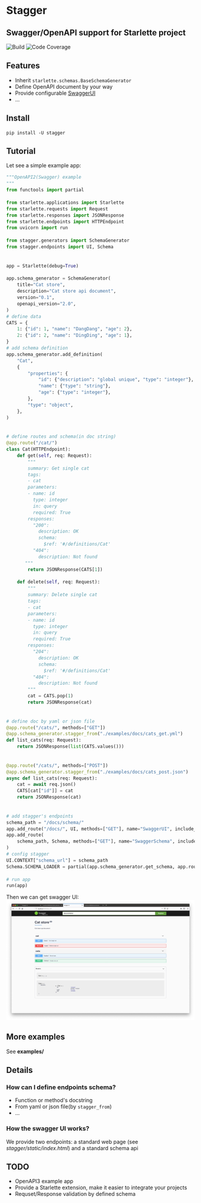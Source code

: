 # Stagger

## Swagger/OpenAPI support for Starlette project

![Build](https://travis-ci.com/strongbugman/stagger.svg?branch=master)
![Code Coverage](https://codecov.io/gh/strongbugman/stagger/branch/master/graph/badge.svg)

## Features

* Inherit `starlette.schemas.BaseSchemaGenerator` 
* Define OpenAPI document by your way
* Provide configurable [SwaggerUI](http://swagger.io/swagger-ui/)
* ...

## Install

```shell
pip install -U stagger
```

## Tutorial

Let see a simple example app:
```python
"""OpenAPI2(Swagger) example
"""
from functools import partial

from starlette.applications import Starlette
from starlette.requests import Request
from starlette.responses import JSONResponse
from starlette.endpoints import HTTPEndpoint
from uvicorn import run

from stagger.generators import SchemaGenerator
from stagger.endpoints import UI, Schema


app = Starlette(debug=True)

app.schema_generator = SchemaGenerator(
    title="Cat store",
    description="Cat store api document",
    version="0.1",
    openapi_version="2.0",
)
# define data
CATS = {
    1: {"id": 1, "name": "DangDang", "age": 2},
    2: {"id": 2, "name": "DingDing", "age": 1},
}
# add schema definition
app.schema_generator.add_definition(
    "Cat",
    {
        "properties": {
            "id": {"description": "global unique", "type": "integer"},
            "name": {"type": "string"},
            "age": {"type": "integer"},
        },
        "type": "object",
    },
)


# define routes and schema(in doc string)
@app.route("/cat/")
class Cat(HTTPEndpoint):
    def get(self, req: Request):
        """
        summary: Get single cat
        tags:
        - cat
        parameters:
        - name: id
          type: integer
          in: query
          required: True
        responses:
          "200":
            description: OK
            schema:
              $ref: '#/definitions/Cat'
          "404":
            description: Not found
       """
        return JSONResponse(CATS[1])

    def delete(self, req: Request):
        """
        summary: Delete single cat
        tags:
        - cat
        parameters:
        - name: id
          type: integer
          in: query
          required: True
        responses:
          "204":
            description: OK
            schema:
              $ref: '#/definitions/Cat'
          "404":
            description: Not found
        """
        cat = CATS.pop(1)
        return JSONResponse(cat)


# define doc by yaml or json file
@app.route("/cats/", methods=["GET"])
@app.schema_generator.stagger_from("./examples/docs/cats_get.yml")
def list_cats(req: Request):
    return JSONResponse(list(CATS.values()))


@app.route("/cats/", methods=["POST"])
@app.schema_generator.stagger_from("./examples/docs/cats_post.json")
async def list_cats(req: Request):
    cat = await req.json()
    CATS[cat["id"]] = cat
    return JSONResponse(cat)


# add stagger's endpoints
schema_path = "/docs/schema/"
app.add_route("/docs/", UI, methods=["GET"], name="SwaggerUI", include_in_schema=False)
app.add_route(
    schema_path, Schema, methods=["GET"], name="SwaggerSchema", include_in_schema=False
)
# config stagger
UI.CONTEXT["schema_url"] = schema_path
Schema.SCHEMA_LOADER = partial(app.schema_generator.get_schema, app.routes)

# run app
run(app)
```

Then we can get swagger UI:
![](docs/SwaggerUI.jpg)

## More examples

See **examples/**


## Details

### How can I define endpoints schema?

* Function or method's docstring
* From yaml or json file(by `stagger_from`)
* ...

### How the swagger UI works?

We provide two endpoints: a standard web page (see *stagger/static/index.html*) and a 
standard schema api


## TODO

* OpenAPI3 example app
* Provide a Starlette extension, make it easier to integrate your projects
* Requset/Response validation by defined schema
